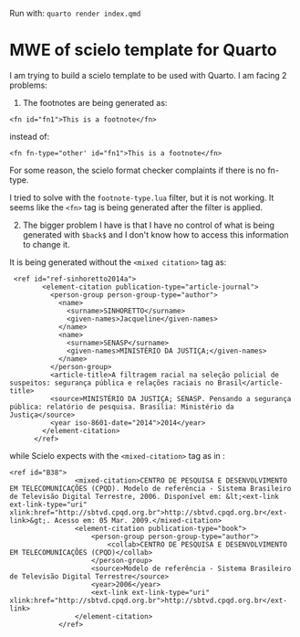 Run with: `quarto render index.qmd`

# MWE of scielo template for Quarto

I am trying to build a scielo template to be used with Quarto.
I am facing 2 problems:

1. The footnotes are being generated as:
```
<fn id="fn1">This is a footnote</fn>
```
instead of:
```
<fn fn-type="other' id="fn1">This is a footnote</fn>
```
For some reason, the scielo format checker complaints if there is no fn-type.

I tried to solve with the `footnote-type.lua` filter, but it is not working. It seems like the `<fn>` tag is being generated after the filter is applied.

2. The bigger problem I have is that I have no control of what is being generated with `$back$` and I don't know how to access this information to change it. 

It is being generated without the `<mixed citation>` tag as:
```
 <ref id="ref-sinhoretto2014a">
        <element-citation publication-type="article-journal">
          <person-group person-group-type="author">
            <name>
              <surname>SINHORETTO</surname>
              <given-names>Jacqueline</given-names>
            </name>
            <name>
              <surname>SENASP</surname>
              <given-names>MINISTÉRIO DA JUSTIÇA;</given-names>
            </name>
          </person-group>
          <article-title>A filtragem racial na seleção policial de suspeitos: segurança pública e relações raciais no Brasil</article-title>
          <source>MINISTÉRIO DA JUSTIÇA; SENASP. Pensando a segurança pública: relatório de pesquisa. Brası́lia: Ministério da Justiça</source>
          <year iso-8601-date="2014">2014</year>
        </element-citation>
      </ref>
```

while Scielo expects with the `<mixed-citation>` tag as in :

```
<ref id="B38">
				<mixed-citation>CENTRO DE PESQUISA E DESENVOLVIMENTO EM TELECOMUNICAÇÕES (CPQD). Modelo de referência - Sistema Brasileiro de Televisão Digital Terrestre, 2006. Disponível em: &lt;<ext-link ext-link-type="uri" xlink:href="http://sbtvd.cpqd.org.br">http://sbtvd.cpqd.org.br</ext-link>&gt;. Acesso em: 05 Mar. 2009.</mixed-citation>
				<element-citation publication-type="book">
					<person-group person-group-type="author">
						<collab>CENTRO DE PESQUISA E DESENVOLVIMENTO EM TELECOMUNICAÇÕES (CPQD)</collab>
					</person-group>
					<source>Modelo de referência - Sistema Brasileiro de Televisão Digital Terrestre</source>
					<year>2006</year>
					<ext-link ext-link-type="uri" xlink:href="http://sbtvd.cpqd.org.br">http://sbtvd.cpqd.org.br</ext-link>
				</element-citation>
			</ref>
```
